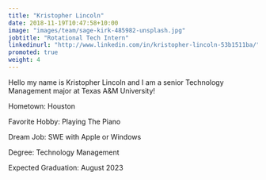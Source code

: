 ```yaml
---
title: "Kristopher Lincoln"
date: 2018-11-19T10:47:58+10:00
image: "images/team/sage-kirk-485982-unsplash.jpg"
jobtitle: "Rotational Tech Intern"
linkedinurl: "http://www.linkedin.com/in/kristopher-lincoln-53b1511ba/"
promoted: true
weight: 4
---
```


Hello my name is Kristopher Lincoln and I am a senior Technology Management major at Texas A&M University!

Hometown: Houston

Favorite Hobby: Playing The Piano

Dream Job: SWE with Apple or Windows

Degree: Technology Management

Expected Graduation: August 2023